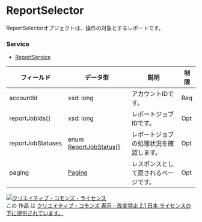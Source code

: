 # ReportSelector
ReportSelectorオブジェクトは、操作の対象とするレポートです。
### Service
+ [ReportService](../services/ReportService.md)

| フィールド | データ型 | 説明 | 制限 | 
|---|---|---|---|
| accountId| xsd: long| アカウントIDです。| Req |
| reportJobIds[]| xsd: long| レポートジョブIDです。| Opt |
| reportJobStatuses| enum <a href="../data/ReportJobStatus.md">ReportJobStatus[]</a>| レポートジョブの処理状況を確認します。| Opt |
| paging| <a href="../data/Paging.md">Paging</a>| レスポンスとして戻されるページです。| Opt |
<a rel="license" href="http://creativecommons.org/licenses/by-nd/2.1/jp/"><img alt="クリエイティブ・コモンズ・ライセンス" style="border-width:0" src="https://i.creativecommons.org/l/by-nd/2.1/jp/88x31.png" /></a><br />この 作品 は <a rel="license" href="http://creativecommons.org/licenses/by-nd/2.1/jp/">クリエイティブ・コモンズ 表示 - 改変禁止 2.1 日本 ライセンスの下に提供されています。</a>
